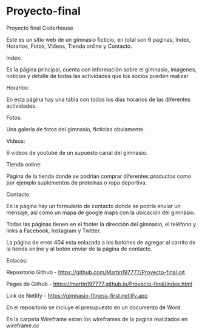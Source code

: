 # Proyecto-final
Proyecto final Coderhouse

Este es un sitio web de un gimnasio ficticio, en total son 6 paginas, Index, Horarios, Fotos, Videos, Tienda online y Contacto.

Index:

Es la página principal, cuenta con información sobre el gimnasio, imágenes, noticias y detalle de todas las actividades que los socios pueden realizar

Horarios:

En esta página hay una tabla con todos los días horarios de las diferentes actividades.

Fotos:

Una galería de fotos del gimnasio, ficticias obviamente.

Videos:

6 videos de youtube de un supuesto canal del gimnasio.

Tienda online:

Página de la tienda donde se podrían comprar diferentes productos como por ejemplo suplementos de proteínas o ropa deportiva.

Contacto:

En la página hay un formulario de contacto donde se podría enviar un mensaje, así como un mapa de google maps con la ubicación del gimnasio.

Todas las páginas tienen en el footer la dirección del gimnasio, el teléfono y links a Facebook, Instagram y Twitter.

La página de error 404 esta enlazada a los botones de agregar al carrito de la tienda online y al botón enviar de la página de contacto.


Enlaces:

Repositorio Github - https://github.com/Martin197777/Proyecto-final.git

Pages de Github - https://martin197777.github.io/Proyecto-final/index.html

Link de Netlify - https://gimnasio-fitness-first.netlify.app

En el repositorio se incluye el presupuesto en un documento de Word.

En la carpeta Wireframe estan los wireframes de la pagina realizados en wireframe.cc

